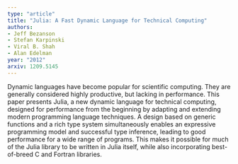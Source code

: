 ```yaml
---
type: "article"
title: "Julia: A Fast Dynamic Language for Technical Computing"
authors:
- Jeff Bezanson
- Stefan Karpinski
- Viral B. Shah
- Alan Edelman
year: "2012"
arxiv: 1209.5145
---
```

Dynamic languages have become popular for scientific computing. They are generally considered highly productive, but lacking in performance. This paper presents Julia, a new dynamic language for technical computing, designed for performance from the beginning by adapting and extending modern programming language techniques. A design based on generic functions and a rich type system simultaneously enables an expressive programming model and successful type inference, leading to good performance for a wide range of programs. This makes it possible for much of the Julia library to be written in Julia itself, while also incorporating best-of-breed C and Fortran libraries.
